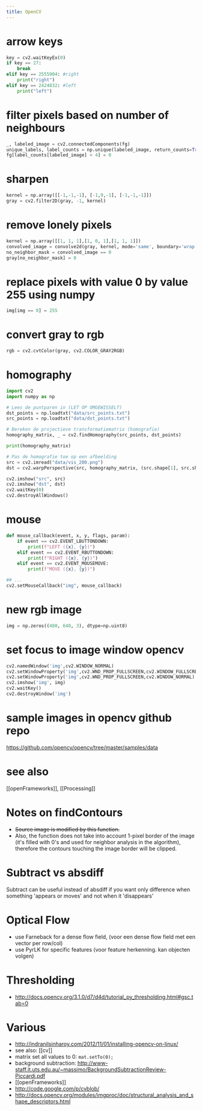 ```yaml
---
title: OpenCV
---
```


# arrow keys
```python
key = cv2.waitKeyEx(0)  
if key == 27:
    break
elif key == 2555904: #right
    print("right")
elif key == 2424832: #left
    print("left")
```
# filter pixels based on number of neighbours
```python
_, labeled_image = cv2.connectedComponents(fg)
unique_labels, label_counts = np.unique(labeled_image, return_counts=True)
fg[label_counts[labeled_image] < 4] = 0
```

# sharpen
```python
kernel = np.array([[-1,-1,-1], [-1,9,-1], [-1,-1,-1]])
gray = cv2.filter2D(gray, -1, kernel)
```

# remove lonely pixels
```python
kernel = np.array([[1, 1, 1],[1, 0, 1],[1, 1, 1]])
convolved_image = convolve2d(gray, kernel, mode='same', boundary='wrap')
no_neighbor_mask = convolved_image == 0
gray[no_neighbor_mask] = 0
```

# replace pixels with value 0 by value 255 using numpy
```python
img[img == 0] = 255
```

# convert gray to rgb
```python
rgb = cv2.cvtColor(gray, cv2.COLOR_GRAY2RGB)
```

# homography
```python
import cv2
import numpy as np

# Lees de puntparen in (LET OP OMGEWISSELT)
dst_points = np.loadtxt("data/src_points.txt")
src_points = np.loadtxt("data/dst_points.txt")

# Bereken de projectieve transformatiematrix (homografie)
homography_matrix, _ = cv2.findHomography(src_points, dst_points)

print(homography_matrix)

# Pas de homografie toe op een afbeelding
src = cv2.imread("data/vis_200.png")
dst = cv2.warpPerspective(src, homography_matrix, (src.shape[1], src.shape[0]))

cv2.imshow("src", src)
cv2.imshow("dst", dst)
cv2.waitKey(0)
cv2.destroyAllWindows()
```

# mouse
```python
def mouse_callback(event, x, y, flags, param):
    if event == cv2.EVENT_LBUTTONDOWN:
        print(f"LEFT ({x}, {y})")
    elif event == cv2.EVENT_RBUTTONDOWN:
        print(f"RIGHT ({x}, {y})")
    elif event == cv2.EVENT_MOUSEMOVE:
        print(f"MOVE ({x}, {y})")

## ...
cv2.setMouseCallback("img", mouse_callback)
```

# new rgb image
```python
img = np.zeros((480, 640, 3), dtype=np.uint8)
```

# set focus to image window opencv
```python
cv2.namedWindow('img',cv2.WINDOW_NORMAL)
cv2.setWindowProperty('img',cv2.WND_PROP_FULLSCREEN,cv2.WINDOW_FULLSCREEN)
cv2.setWindowProperty('img',cv2.WND_PROP_FULLSCREEN,cv2.WINDOW_NORMAL)
cv2.imshow('img', img)
cv2.waitKey()
cv2.destroyWindow('img')
```

# sample images in opencv github repo
https://github.com/opencv/opencv/tree/master/samples/data

# see also
[[openFrameworks]], [[Processing]]

# Notes on findContours
  * <del>Source image is modified by this function. </del>
  * Also, the function does not take into account 1-pixel border of the image (it's filled with 0's and used for neighbor analysis in the algorithm), therefore the contours touching the image border will be clipped.

# Subtract vs absdiff
Subtract can be useful instead of absdiff if you want only difference when something 'appears or moves' and not when it 'disappears'

# Optical Flow
* use Farneback for a dense flow field, (voor een dense flow field met een vector per row/col)
* use PyrLK for specific features (voor feature herkenning. kan objecten volgen)

# Thresholding
* http://docs.opencv.org/3.1.0/d7/d4d/tutorial_py_thresholding.html#gsc.tab=0

# Various
* http://indranilsinharoy.com/2012/11/01/installing-opencv-on-linux/
* see also: [[cv]]
* matrix set all values to 0: ```mat.setTo(0);```
* background subtraction: http://www-staff.it.uts.edu.au/~massimo/BackgroundSubtractionReview-Piccardi.pdf
* [[openFrameworks]]
* http://code.google.com/p/cvblob/
* http://docs.opencv.org/modules/imgproc/doc/structural_analysis_and_shape_descriptors.html
